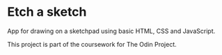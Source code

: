 # Etch a sketch

App for drawing on a sketchpad using basic HTML, CSS and JavaScript.

This project is part of the coursework for The Odin Project.